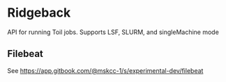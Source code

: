 # Ridgeback

API for running Toil jobs.
Supports LSF, SLURM, and singleMachine mode

## Filebeat

See https://app.gitbook.com/@mskcc-1/s/experimental-dev/filebeat
